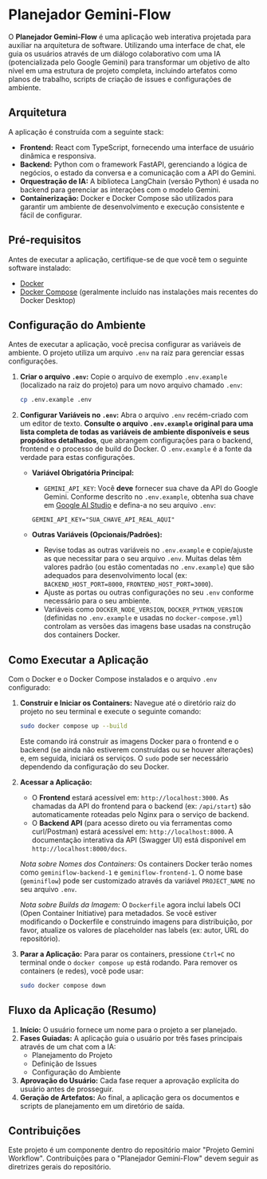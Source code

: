 # Planejador Gemini-Flow

O **Planejador Gemini-Flow** é uma aplicação web interativa projetada para auxiliar na arquitetura de software. Utilizando uma interface de chat, ele guia os usuários através de um diálogo colaborativo com uma IA (potencializada pelo Google Gemini) para transformar um objetivo de alto nível em uma estrutura de projeto completa, incluindo artefatos como planos de trabalho, scripts de criação de issues e configurações de ambiente.

## Arquitetura

A aplicação é construída com a seguinte stack:

*   **Frontend:** React com TypeScript, fornecendo uma interface de usuário dinâmica e responsiva.
*   **Backend:** Python com o framework FastAPI, gerenciando a lógica de negócios, o estado da conversa e a comunicação com a API do Gemini.
*   **Orquestração de IA:** A biblioteca LangChain (versão Python) é usada no backend para gerenciar as interações com o modelo Gemini.
*   **Containerização:** Docker e Docker Compose são utilizados para garantir um ambiente de desenvolvimento e execução consistente e fácil de configurar.

## Pré-requisitos

Antes de executar a aplicação, certifique-se de que você tem o seguinte software instalado:

*   [Docker](https://docs.docker.com/get-docker/)
*   [Docker Compose](https://docs.docker.com/compose/install/) (geralmente incluído nas instalações mais recentes do Docker Desktop)

## Configuração do Ambiente

Antes de executar a aplicação, você precisa configurar as variáveis de ambiente. O projeto utiliza um arquivo `.env` na raiz para gerenciar essas configurações.

1.  **Criar o arquivo `.env`:**
    Copie o arquivo de exemplo `.env.example` (localizado na raiz do projeto) para um novo arquivo chamado `.env`:
    ```bash
    cp .env.example .env
    ```

2.  **Configurar Variáveis no `.env`:**
    Abra o arquivo `.env` recém-criado com um editor de texto. **Consulte o arquivo `.env.example` original para uma lista completa de todas as variáveis de ambiente disponíveis e seus propósitos detalhados**, que abrangem configurações para o backend, frontend e o processo de build do Docker. O `.env.example` é a fonte da verdade para estas configurações.

    *   **Variável Obrigatória Principal:**
        *   `GEMINI_API_KEY`: Você **deve** fornecer sua chave da API do Google Gemini. Conforme descrito no `.env.example`, obtenha sua chave em [Google AI Studio](https://aistudio.google.com/app/apikey) e defina-a no seu arquivo `.env`:
          ```
          GEMINI_API_KEY="SUA_CHAVE_API_REAL_AQUI"
          ```

    *   **Outras Variáveis (Opcionais/Padrões):**
        *   Revise todas as outras variáveis no `.env.example` e copie/ajuste as que necessitar para o seu arquivo `.env`. Muitas delas têm valores padrão (ou estão comentadas no `.env.example`) que são adequados para desenvolvimento local (ex: `BACKEND_HOST_PORT=8000`, `FRONTEND_HOST_PORT=3000`).
        *   Ajuste as portas ou outras configurações no seu `.env` conforme necessário para o seu ambiente.
        *   Variáveis como `DOCKER_NODE_VERSION`, `DOCKER_PYTHON_VERSION` (definidas no `.env.example` e usadas no `docker-compose.yml`) controlam as versões das imagens base usadas na construção dos containers Docker.

## Como Executar a Aplicação

Com o Docker e o Docker Compose instalados e o arquivo `.env` configurado:

1.  **Construir e Iniciar os Containers:**
    Navegue até o diretório raiz do projeto no seu terminal e execute o seguinte comando:
    ```bash
    sudo docker compose up --build
    ```
    Este comando irá construir as imagens Docker para o frontend e o backend (se ainda não estiverem construídas ou se houver alterações) e, em seguida, iniciará os serviços. O `sudo` pode ser necessário dependendo da configuração do seu Docker.

2.  **Acessar a Aplicação:**
    *   O **Frontend** estará acessível em: `http://localhost:3000`. As chamadas da API do frontend para o backend (ex: `/api/start`) são automaticamente roteadas pelo Nginx para o serviço de backend.
    *   O **Backend API** (para acesso direto ou via ferramentas como curl/Postman) estará acessível em: `http://localhost:8000`. A documentação interativa da API (Swagger UI) está disponível em `http://localhost:8000/docs`.

    *Nota sobre Nomes dos Containers:* Os containers Docker terão nomes como `geminiflow-backend-1` e `geminiflow-frontend-1`. O nome base (`geminiflow`) pode ser customizado através da variável `PROJECT_NAME` no seu arquivo `.env`.

    *Nota sobre Builds da Imagem:* O `Dockerfile` agora inclui labels OCI (Open Container Initiative) para metadados. Se você estiver modificando o Dockerfile e construindo imagens para distribuição, por favor, atualize os valores de placeholder nas labels (ex: autor, URL do repositório).

3.  **Parar a Aplicação:**
    Para parar os containers, pressione `Ctrl+C` no terminal onde o `docker compose up` está rodando. Para remover os containers (e redes), você pode usar:
    ```bash
    sudo docker compose down
    ```

## Fluxo da Aplicação (Resumo)

1.  **Início:** O usuário fornece um nome para o projeto a ser planejado.
2.  **Fases Guiadas:** A aplicação guia o usuário por três fases principais através de um chat com a IA:
    *   Planejamento do Projeto
    *   Definição de Issues
    *   Configuração do Ambiente
3.  **Aprovação do Usuário:** Cada fase requer a aprovação explícita do usuário antes de prosseguir.
4.  **Geração de Artefatos:** Ao final, a aplicação gera os documentos e scripts de planejamento em um diretório de saída.

## Contribuições

Este projeto é um componente dentro do repositório maior "Projeto Gemini Workflow". Contribuições para o "Planejador Gemini-Flow" devem seguir as diretrizes gerais do repositório.
